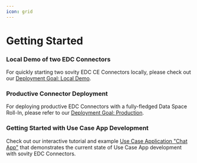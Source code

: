 ```yaml
---
icon: grid
---
```


Getting Started
========

### Local Demo of two EDC Connectors

For quickly starting two sovity EDC CE Connectors locally, please check out
our [Deployment Goal: Local Demo](../deployment-guide/goals/local-demo-ce).

### Productive Connector Deployment

For deploying productive EDC Connectors with a fully-fledged Data Space Roll-In, please refer to
our [Deployment Goal: Production](../deployment-guide/goals/production-ce).

### Getting Started with Use Case App Development

Check out our interactive tutorial and example [Use Case Application "Chat App"](../../examples/chat-app/README.md) that demonstrates the current state of Use Case App development with sovity EDC Connectors.
